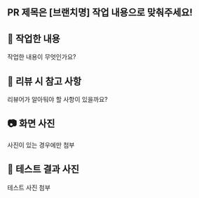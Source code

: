 ## PR 제목은 [브랜치명] 작업 내용으로 맞춰주세요!

## 📝 작업한 내용

작업한 내용이 무엇인가요?

## 📌 리뷰 시 참고 사항

리뷰어가 알아둬야 할 사항이 있을까요?

## 📷 화면 사진

사진이 있는 경우에만 첨부

## 🧪 테스트 결과 사진

테스트 사진 첨부

